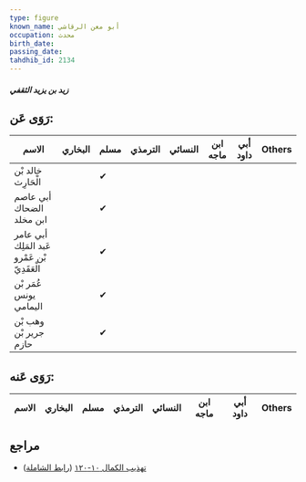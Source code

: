 ```yaml
---
type: figure
known_name: أبو معن الرقاشي
occupation: محدث
birth_date:
passing_date:
tahdhib_id: 2134
---
```

##### زيد بن يزيد الثقفي

## رَوَى عَن:
| الاسم                                        | البخاري | مسلم | الترمذي | النسائي | ابن ماجه | أبي داود | Others |
| -------------------------------------------- | ------- | ---- | ------- | ------- | -------- | -------- | ------ |
| خالد بْن الْحَارِث                           |         | ✔    |         |         |          |          |        |
| أبي عاصم الضحاك ابن مخلد                     |         | ✔    |         |         |          |          |        |
| أبي عامر عَبد المَلِك بْن عَمْرو الْعَقَدِيّ |         | ✔    |         |         |          |          |        |
| عُمَر بْن يونس اليمامي                       |         | ✔    |         |         |          |          |        |
| وهب بْن جرير بْن حازم                        |         | ✔    |         |         |          |          |        |
## رَوَى عَنه:
| الاسم | البخاري | مسلم | الترمذي | النسائي | ابن ماجه | أبي داود | Others |
| ----- | ------- | ---- | ------- | ------- | -------- | -------- | ------ |
## مراجع
- [تهذيب الكمال ١٠-١٢٠](obsidian://open?vault=Tahdhib-al-Kamal&file=Figures/٢١٣٤-زيد%20بن%20يزيد%20الثقفي) ([رابط الشاملة](https://shamela.ws/book/3722/4892))